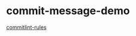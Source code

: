 # commit-message-demo

[commitlint-rules](https://github.com/conventional-changelog/commitlint/blob/master/docs/reference-rules.md)

